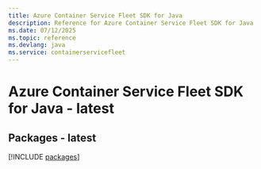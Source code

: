 ```yaml
---
title: Azure Container Service Fleet SDK for Java
description: Reference for Azure Container Service Fleet SDK for Java
ms.date: 07/12/2025
ms.topic: reference
ms.devlang: java
ms.service: containerservicefleet
---
```

# Azure Container Service Fleet SDK for Java - latest
## Packages - latest
[!INCLUDE [packages](container-service-fleet-index.md)]